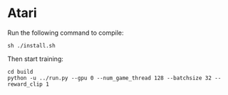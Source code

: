 Atari
==============

Run the following command to compile:
```
sh ./install.sh
```

Then start training:
```
cd build
python -u ../run.py --gpu 0 --num_game_thread 128 --batchsize 32 --reward_clip 1
```
